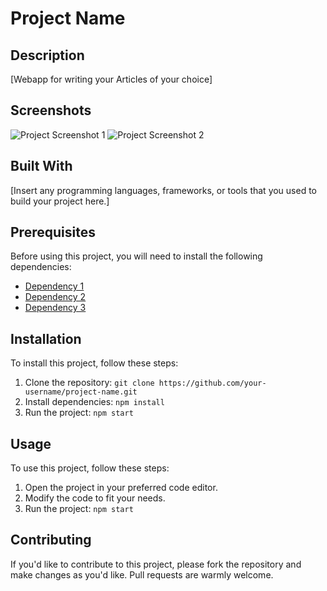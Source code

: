 # Project Name

## Description

[Webapp for writing your Articles of your choice]


## Screenshots

![Project Screenshot 1](./screenshots/screenshot1.png)
![Project Screenshot 2](./screenshots/screenshot2.png)

## Built With

[Insert any programming languages, frameworks, or tools that you used to build your project here.]

## Prerequisites

Before using this project, you will need to install the following dependencies:

- [Dependency 1](#)
- [Dependency 2](#)
- [Dependency 3](#)

## Installation

To install this project, follow these steps:

1. Clone the repository: `git clone https://github.com/your-username/project-name.git`
2. Install dependencies: `npm install`
3. Run the project: `npm start`

## Usage

To use this project, follow these steps:

1. Open the project in your preferred code editor.
2. Modify the code to fit your needs.
3. Run the project: `npm start`

## Contributing

If you'd like to contribute to this project, please fork the repository and make changes as you'd like. Pull requests are warmly welcome.
